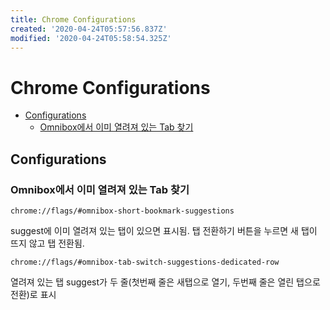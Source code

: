 ```yaml
---
title: Chrome Configurations
created: '2020-04-24T05:57:56.837Z'
modified: '2020-04-24T05:58:54.325Z'
---
```


# Chrome Configurations

<!-- toc -->

- [Configurations](#Configurations)
  * [Omnibox에서 이미 열려져 있는 Tab 찾기](#Omnibox에서-이미-열려져-있는-Tab-찾기)

<!-- tocstop -->

## Configurations

### Omnibox에서 이미 열려져 있는 Tab 찾기

```
chrome://flags/#omnibox-short-bookmark-suggestions
```
suggest에 이미 열려져 있는 탭이 있으면 표시됨.
탭 전환하기 버튼을 누르면 새 탭이 뜨지 않고 탭 전환됨.
```
chrome://flags/#omnibox-tab-switch-suggestions-dedicated-row
```
열려져 있는 탭 suggest가 두 줄(첫번째 줄은 새탭으로 열기, 두번째 줄은 열린 탭으로 전환)로 표시
